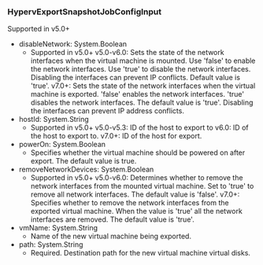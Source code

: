 ### HypervExportSnapshotJobConfigInput
Supported in v5.0+

- disableNetwork: System.Boolean
  - Supported in v5.0+
      v5.0-v6.0: Sets the state of the network interfaces when the virtual machine is mounted. Use 'false' to enable the network interfaces. Use 'true' to disable the network interfaces. Disabling the interfaces can prevent IP conflicts. Default value is 'true'.
      v7.0+: Sets the state of the network interfaces when the virtual machine is exported. 'false' enables the network interfaces. 'true' disables the network interfaces. The default value is 'true'. Disabling the interfaces can prevent IP address conflicts.
- hostId: System.String
  - Supported in v5.0+
      v5.0-v5.3: ID of the host to export to
      v6.0: ID of the host to export to.
      v7.0+: ID of the host for export.
- powerOn: System.Boolean
  - Specifies whether the virtual machine should be powered on after export. The default value is true.
- removeNetworkDevices: System.Boolean
  - Supported in v5.0+
      v5.0-v6.0: Determines whether to remove the network interfaces from the mounted virtual machine. Set to 'true' to remove all network interfaces. The default value is 'false'.
      v7.0+: Specifies whether to remove the network interfaces from the exported virtual machine. When the value is 'true' all the network interfaces are removed. The default value is 'true'.
- vmName: System.String
  - Name of the new virtual machine being exported.
- path: System.String
  - Required. Destination path for the new virtual machine virtual disks.
